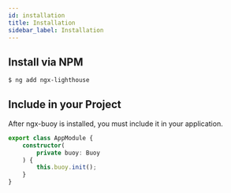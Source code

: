 ```yaml
---
id: installation
title: Installation
sidebar_label: Installation
---
```


## Install via NPM

```bash
$ ng add ngx-lighthouse
```


## Include in your Project
After ngx-buoy is installed, you must include it in your application.

````typescript
export class AppModule {
    constructor(
        private buoy: Buoy
    ) {
        this.buoy.init();
    }
}
````

## 
